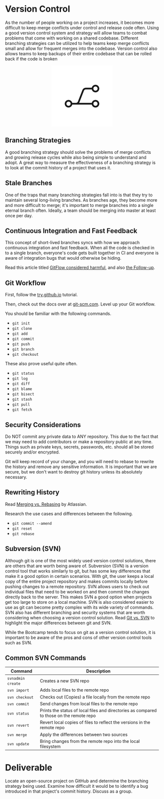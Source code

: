 # Version Control

As the number of people working on a project increases, it becomes more difficult to keep merge conflicts under control and release code often. Using a good version control system and strategy will allow teams to combat problems that come with working on a shared codebase. Different branching strategies can be utilized to help teams keep merge conflicts small and allow for frequent merges into the codebase. Version control also allows teams to keep backups of their entire codebase that can be rolled back if the code is broken


<center>

  ![](img3/git.svg ':size=125px')

</center>

## Branching Strategies

A good branching strategy should solve the problems of merge conflicts and growing release cycles while also being simple to understand and adopt. A great way to measure the effectiveness of a branching strategy is to look at the commit history of a project that uses it.

## Stale Branches

One of the traps that many branching strategies fall into is that they try to maintain several long-living branches. As branches age, they become more and more difficult to merge; it's important to merge branches into a single eternal branch often. Ideally, a team should be merging into master at least once per day.

## Continuous Integration and Fast Feedback

This concept of short-lived branches syncs with how we approach continuous integration and fast feedback. When all the code is checked in to a single branch, everyone's code gets built together in CI and everyone is aware of integration bugs that would otherwise be hiding.

Read this article titled [GitFlow considered harmful](http://endoflineblog.com/gitflow-considered-harmful), and also [the Follow-up](http://endoflineblog.com/follow-up-to-gitflow-considered-harmful).

## Git Workflow

First, follow the [try.github.io](https://try.github.io) tutorial.

Then, check out the docs over at [git-scm.com](https://git-scm.com/docs). Level up your Git workflow.

You should be familiar with the following commands.
 - `git init`
 - `git clone`
 - `git add`
 - `git commit`
 - `git push`
 - `git branch`
 - `git checkout`

These also prove useful quite often.
 - `git status`
 - `git log`
 - `git diff`
 - `git blame`
 - `git bisect`
 - `git stash`
 - `git pull`
 - `git fetch`

## Security Considerations

Do NOT commit any private data to ANY repository. This due to the fact that we may need to add contributors or make a repository public at any time. Things such as private keys, secrets, passwords, etc. should all be stored securely and/or encrypted.

Git will keep record of your change, and you will need to rebase to rewrite the history and remove any sensitive information. It is important that we are secure, but we don't want to destroy git history unless its absolutely necessary.


## Rewriting History

Read [Merging vs. Rebasing](https://www.atlassian.com/git/tutorials/merging-vs-rebasing) by Atlassian.

Research the use cases and differences between the following.
 - `git commit --amend`
 - `git reset`
 - `git rebase`

## Subversion (SVN) 
Although git is one of the most widely used version control solutions, there are others that are worth being aware of. Subversion (SVN) is a version control tool that works similarly to git, but has some key differences that make it a good option in certain scenarios. With git, the user keeps a local copy of the entire project repository and makes commits locally before pushing changes to a remote repository. SVN allows users to check out individual files that need to be worked on and then commit the changes directly back to the server. This makes SVN a good option when projects get too large to store on a local machine. SVN is also considered easier to use as git can become pretty complex with its wide variety of commands. SVN also has different branching and security systems that are worth considering when choosing a version control solution. Read [Git vs. SVN](https://www.perforce.com/blog/vcs/git-vs-svn-what-difference) to highlight the major differences between git and SVN.

While the Bootcamp tends to focus on git as a version control solution, it is important to be aware of the pros and cons of other version control tools such as SVN.

## Common SVN Commands
| Command           | Description                                                                              |
|-------------------|------------------------------------------------------------------------------------------|
| `svnadmin create` | Creates a new SVN repo                                                                   |
| `svn import`      | Adds local files to the remote repo                                                      |
| `svn checkout`    | Checks out (Copies) a file locally from the remote repo                                  |
| `svn commit`      | Send changes from local files to the remote repo                                         |
| `svn status`      | Prints the status of local files and directories as compared to those on the remote repo |
| `svn revert`      | Revert local copies of files to reflect the versions in the remote repo                  |
| `svn merge`       | Apply the differences between two sources                                                |
| `svn update`      | Bring changes from the remote repo into the local filesystem                             |



# Deliverable

Locate an open-source project on GitHub and determine the branching strategy being used. Examine how difficult it would be to identify a bug introduced in that project's commit history. Discuss as a group.
